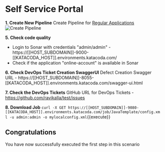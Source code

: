 # Self Service Portal

**1. Create New Pipeline**
Create Pipeline for [Regular Applications](http://2886795299-8055-cykoria02.environments.katacoda.com/createPipelineForApps/regular) 
![Create Pipeline](/ravi_kalla/scenarios/displaying-images/assets/self-service-portal-create-project.png)



**5. Check code quality**
 * Login to Sonar with credentials "admin/admin" - https://[[HOST_SUBDOMAIN]]-9000-[[KATACODA_HOST]].environments.katacoda.com/
 * Check if the application "online-account" is available in Sonar

**6. Check DevOps Ticket Creation SwaggerUI**
Defect Creation Swagger URL - https://[[HOST_SUBDOMAIN]]-8055-[[KATACODA_HOST]].environments.katacoda.com/swagger-ui.html

**7. Check the DevOps Tickets**
GitHub URL for DevOps Tickets - https://github.com/ravikalla/test/issues

**8. Download Job**
``curl -X GET https://[[HOST_SUBDOMAIN]]-9080-[[KATACODA_HOST]].environments.katacoda.com/job/JavaTemplate/config.xml -u admin:admin -o mylocalconfig.xml``{{execute}}

## Congratulations

You have now successfully executed the first step in this scenario
